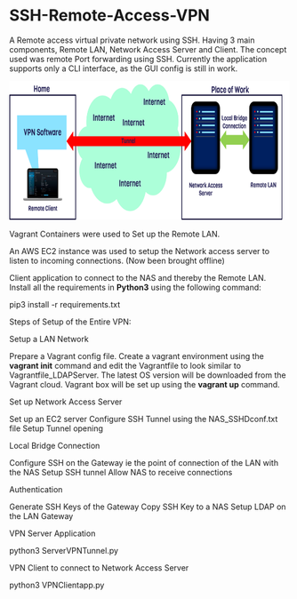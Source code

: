 # SSH-Remote-Access-VPN
A Remote access virtual private network using SSH. Having 3 main components, Remote LAN, Network Access Server and Client. The concept used was remote Port forwarding using SSH. Currently the application supports only a CLI interface, as the GUI config is still in work. 

<img src="Overlay.png" width="600" height="250"/>

Vagrant Containers were used to Set up the Remote LAN.

An AWS EC2 instance was used to setup the Network access server to listen to incoming connections. (Now been brought offline)

Client application to connect to the NAS and thereby the Remote LAN.
Install all the requirements in **Python3** using the following command:

pip3 install -r requirements.txt

Steps of Setup of the Entire VPN:

Setup a LAN Network

  Prepare a Vagrant config file.
  Create a vagrant environment using the **vagrant init** command and edit the Vagrantfile to look similar to Vagrantfile_LDAPServer.
  The latest OS version will be downloaded from the Vagrant cloud.
  Vagrant box will be set up using the **vagrant up** command.

    

Set up Network Access Server

  Set up an EC2 server
  Configure SSH Tunnel using the NAS_SSHDconf.txt file 
  Setup Tunnel opening


Local Bridge Connection

  Configure SSH on the Gateway ie the point of connection of the LAN with the NAS
  Setup SSH tunnel
  Allow NAS to receive connections


Authentication 

  Generate SSH Keys of the Gateway
  Copy SSH Key to a NAS
  Setup LDAP on the LAN Gateway


VPN Server Application

  python3 ServerVPNTunnel.py 

VPN Client to connect to Network Access Server

  python3 VPNClientapp.py

